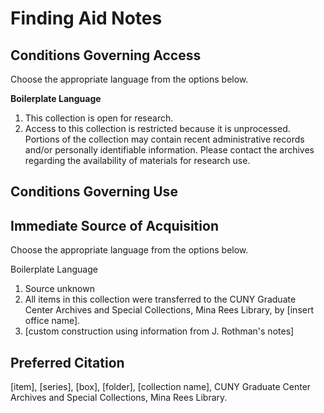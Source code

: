 # Finding Aid Notes

## Conditions Governing Access
Choose the appropriate language from the options below.

**Boilerplate Language**

1. This collection is open for research.
2. Access to this collection is restricted because it is unprocessed. Portions of the collection may contain recent administrative records and/or personally identifiable information. Please contact the archives regarding the availability of materials for research use.

## Conditions Governing Use

## Immediate Source of Acquisition
Choose the appropriate language from the options below.

Boilerplate Language

1. Source unknown
2. All items in this collection were transferred to the CUNY Graduate Center Archives and Special Collections, Mina Rees Library, by [insert office name].
3. [custom construction using information from J. Rothman's notes]

## Preferred Citation

[item], [series], [box], [folder], [collection name], CUNY Graduate Center Archives and Special Collections, Mina Rees Library. 